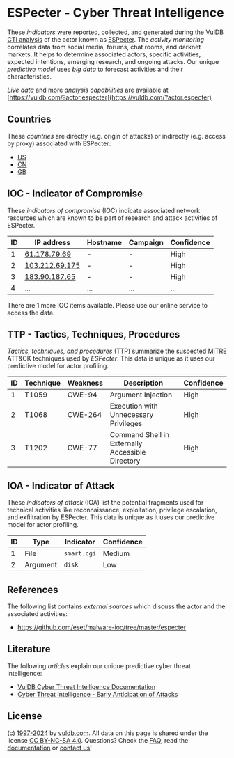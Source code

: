 # ESPecter - Cyber Threat Intelligence

These _indicators_ were reported, collected, and generated during the [VulDB CTI analysis](https://vuldb.com/?kb.cti) of the actor known as [ESPecter](https://vuldb.com/?actor.especter). The _activity monitoring_ correlates data from social media, forums, chat rooms, and darknet markets. It helps to determine associated actors, specific activities, expected intentions, emerging research, and ongoing attacks. Our unique _predictive model_ uses _big data_ to forecast activities and their characteristics.

_Live data_ and more _analysis capabilities_ are available at [https://vuldb.com/?actor.especter](https://vuldb.com/?actor.especter)

## Countries

These _countries_ are directly (e.g. origin of attacks) or indirectly (e.g. access by proxy) associated with ESPecter:

* [US](https://vuldb.com/?country.us)
* [CN](https://vuldb.com/?country.cn)
* [GB](https://vuldb.com/?country.gb)

## IOC - Indicator of Compromise

These _indicators of compromise_ (IOC) indicate associated network resources which are known to be part of research and attack activities of ESPecter.

ID | IP address | Hostname | Campaign | Confidence
-- | ---------- | -------- | -------- | ----------
1 | [61.178.79.69](https://vuldb.com/?ip.61.178.79.69) | - | - | High
2 | [103.212.69.175](https://vuldb.com/?ip.103.212.69.175) | - | - | High
3 | [183.90.187.65](https://vuldb.com/?ip.183.90.187.65) | - | - | High
4 | ... | ... | ... | ...

There are 1 more IOC items available. Please use our online service to access the data.

## TTP - Tactics, Techniques, Procedures

_Tactics, techniques, and procedures_ (TTP) summarize the suspected MITRE ATT&CK techniques used by _ESPecter_. This data is unique as it uses our predictive model for actor profiling.

ID | Technique | Weakness | Description | Confidence
-- | --------- | -------- | ----------- | ----------
1 | T1059 | CWE-94 | Argument Injection | High
2 | T1068 | CWE-264 | Execution with Unnecessary Privileges | High
3 | T1202 | CWE-77 | Command Shell in Externally Accessible Directory | High

## IOA - Indicator of Attack

These _indicators of attack_ (IOA) list the potential fragments used for technical activities like reconnaissance, exploitation, privilege escalation, and exfiltration by ESPecter. This data is unique as it uses our predictive model for actor profiling.

ID | Type | Indicator | Confidence
-- | ---- | --------- | ----------
1 | File | `smart.cgi` | Medium
2 | Argument | `disk` | Low

## References

The following list contains _external sources_ which discuss the actor and the associated activities:

* https://github.com/eset/malware-ioc/tree/master/especter

## Literature

The following _articles_ explain our unique predictive cyber threat intelligence:

* [VulDB Cyber Threat Intelligence Documentation](https://vuldb.com/?kb.cti)
* [Cyber Threat Intelligence - Early Anticipation of Attacks](https://www.scip.ch/en/?labs.20201022)

## License

(c) [1997-2024](https://vuldb.com/?kb.changelog) by [vuldb.com](https://vuldb.com/?kb.about). All data on this page is shared under the license [CC BY-NC-SA 4.0](https://creativecommons.org/licenses/by-nc-sa/4.0/). Questions? Check the [FAQ](https://vuldb.com/?kb.faq), read the [documentation](https://vuldb.com/?kb) or [contact us](https://vuldb.com/?contact)!
